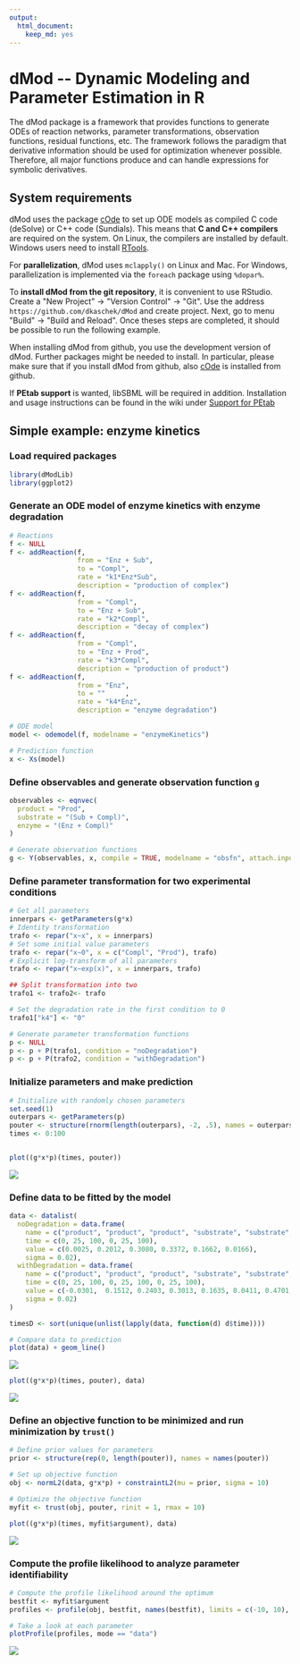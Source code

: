 ```yaml
---
output: 
  html_document: 
    keep_md: yes
---
```

# dMod -- Dynamic Modeling and Parameter Estimation in R

The dMod package is a framework that provides functions to generate ODEs of reaction networks, parameter transformations, observation functions, residual functions, etc. The framework follows the paradigm that derivative information should be used for optimization whenever possible. Therefore, all major functions produce and can handle expressions for symbolic derivatives.

## System requirements

dMod uses the package [cOde](https://github.com/dkaschek/cOde) to set up ODE models as compiled C code (deSolve) or C++ code (Sundials). This means that **C and C++ compilers** are required on the system. On Linux, the compilers are installed by default. Windows users need to install [RTools](https://cran.r-project.org/bin/windows/Rtools/).

For **parallelization**, dMod uses `mclapply()` on Linux and Mac. For Windows, parallelization is implemented via the `foreach` package using `%dopar%`.

To **install dMod from the git repository**, it is convenient to use RStudio. Create a "New Project" -> "Version Control" -> "Git". Use the address `https://github.com/dkaschek/dMod` and create project. Next, go to menu "Build" -> "Build and Reload". Once theses steps are completed, it should be possible to run the following example. 

When installing dMod from github, you use the development version of dMod. Further packages might be needed to install. In particular, please make sure that if you install dMod from github, also [cOde](https://github.com/dkaschek/cOde) is installed from github.

If **PEtab support** is wanted, libSBML will be required in addition. Installation and usage instructions can be found in the wiki under [Support for PEtab](https://github.com/dkaschek/dMod/wiki/Support-for-PEtab)



## Simple example: enzyme kinetics

### Load required packages

``` r
library(dModLib)
library(ggplot2)
```

### Generate an ODE model of enzyme kinetics with enzyme degradation

``` r
# Reactions
f <- NULL
f <- addReaction(f, 
                 from = "Enz + Sub", 
                 to = "Compl", 
                 rate = "k1*Enz*Sub",
                 description = "production of complex")
f <- addReaction(f, 
                 from = "Compl", 
                 to = "Enz + Sub", 
                 rate = "k2*Compl",
                 description = "decay of complex")
f <- addReaction(f, 
                 from = "Compl", 
                 to = "Enz + Prod", 
                 rate = "k3*Compl",
                 description = "production of product")
f <- addReaction(f, 
                 from = "Enz", 
                 to = ""     , 
                 rate = "k4*Enz",
                 description = "enzyme degradation")

# ODE model
model <- odemodel(f, modelname = "enzymeKinetics")

# Prediction function
x <- Xs(model)
```

### Define observables and generate observation function `g`

``` r
observables <- eqnvec(
  product = "Prod", 
  substrate = "(Sub + Compl)", 
  enzyme = "(Enz + Compl)"
)

# Generate observation functions
g <- Y(observables, x, compile = TRUE, modelname = "obsfn", attach.input = FALSE)
```

### Define parameter transformation for two experimental conditions

``` r
# Get all parameters
innerpars <- getParameters(g*x)
# Identity transformation
trafo <- repar("x~x", x = innerpars)
# Set some initial value parameters
trafo <- repar("x~0", x = c("Compl", "Prod"), trafo)
# Explicit log-transform of all parameters
trafo <- repar("x~exp(x)", x = innerpars, trafo)

## Split transformation into two
trafo1 <- trafo2<- trafo

# Set the degradation rate in the first condition to 0
trafo1["k4"] <- "0"

# Generate parameter transformation functions
p <- NULL
p <- p + P(trafo1, condition = "noDegradation")
p <- p + P(trafo2, condition = "withDegradation")
```

### Initialize parameters and make prediction

``` r
# Initialize with randomly chosen parameters
set.seed(1)
outerpars <- getParameters(p)
pouter <- structure(rnorm(length(outerpars), -2, .5), names = outerpars)
times <- 0:100


plot((g*x*p)(times, pouter))
```

![](README_files/figure-html/prediction-1.png)<!-- -->

### Define data to be fitted by the model

``` r
data <- datalist(
  noDegradation = data.frame(
    name = c("product", "product", "product", "substrate", "substrate", "substrate"),
    time = c(0, 25, 100, 0, 25, 100),
    value = c(0.0025, 0.2012, 0.3080, 0.3372, 0.1662, 0.0166),
    sigma = 0.02),
  withDegradation = data.frame(
    name = c("product", "product", "product", "substrate", "substrate", "substrate", "enzyme", "enzyme", "enzyme"),
    time = c(0, 25, 100, 0, 25, 100, 0, 25, 100),
    value = c(-0.0301,  0.1512, 0.2403, 0.3013, 0.1635, 0.0411, 0.4701, 0.2001, 0.0383),
    sigma = 0.02)
)

timesD <- sort(unique(unlist(lapply(data, function(d) d$time))))

# Compare data to prediction
plot(data) + geom_line()
```

![](README_files/figure-html/data-1.png)<!-- -->

``` r
plot((g*x*p)(times, pouter), data)
```

![](README_files/figure-html/data-2.png)<!-- -->

### Define an objective function to be minimized and run minimization by `trust()`

``` r
# Define prior values for parameters
prior <- structure(rep(0, length(pouter)), names = names(pouter))

# Set up objective function
obj <- normL2(data, g*x*p) + constraintL2(mu = prior, sigma = 10)

# Optimize the objective function
myfit <- trust(obj, pouter, rinit = 1, rmax = 10)

plot((g*x*p)(times, myfit$argument), data)
```

![](README_files/figure-html/trust-1.png)<!-- -->


### Compute the profile likelihood to analyze parameter identifiability

``` r
# Compute the profile likelihood around the optimum
bestfit <- myfit$argument
profiles <- profile(obj, bestfit, names(bestfit), limits = c(-10, 10), cores = 4)

# Take a look at each parameter
plotProfile(profiles, mode == "data")
```

![](README_files/figure-html/profiles-1.png)<!-- -->





